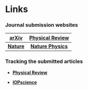 # Links 

### **Journal submission websites**

| [**arXiv**](https://arxiv.org/user/login) | [**Physical Review**](https://authors.aps.org/Submissions/login/new) | 
|                  :----:                   |                              :----:                                  |                    
|[**Nature**](https://mts-nature.nature.com/cgi-bin/main.plex) | [**Nature Physics**](https://mts-nphys.nature.com/cgi-bin/main.plex) |

  

### **Tracking the submitted articles**

- [**Physical Review**](https://authors.aps.org/Submissions/status/)

- [**IOPscience**](https://publishingsupport.iopscience.iop.org/track-my-article/)
